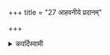 +++
title = "27 आहवनीये प्रदानम्"

+++

<details><summary>कपर्दिस्वामी</summary>


<details>

<details><summary>हरदत्तः</summary>


<details>

<details><summary>Müller</summary>

The offering is made in the Āhavanīya fire.
</details>

<details><summary>थिते</summary>

आहवनीये प्रदानम् २७
</details>
